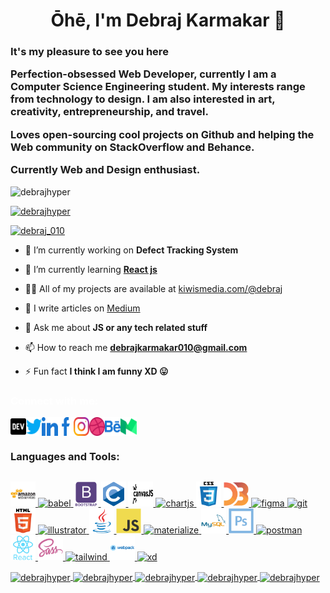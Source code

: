 <h1 align="center">Ōhē, I'm Debraj Karmakar 👋</h1>
<h3 align="left">It's my pleasure to see you here

Perfection-obsessed Web Developer, currently I am a Computer Science Engineering student. My interests range from technology to design. I am also interested in art, creativity, entrepreneurship, and travel.

Loves open-sourcing cool projects on Github and helping the Web community on StackOverflow and Behance.

Currently Web and Design enthusiast. </h3>

<p align="left"> <img src="https://komarev.com/ghpvc/?username=debrajhyper&label=Profile%20views&color=0e75b6&style=flat" alt="debrajhyper" /> </p>

<p align="left"> <a href="https://github.com/ryo-ma/github-profile-trophy"><img src="https://github-profile-trophy.vercel.app/?username=debrajhyper" alt="debrajhyper" /></a> </p>

<p align="left"><a href="https://twitter.com/debraj_010" target="blank"><img src="https://img.shields.io/twitter/follow/debraj_010?logo=twitter&style=for-the-badge" alt="debraj_010" /></a> </p>

- 🔭 I’m currently working on **Defect Tracking System**

- 🌱 I’m currently learning **[React js](https://www.youtube.com/watch?v=4UZrsTqkcW4)**

- 👨‍💻 All of my projects are available at [kiwismedia.com/@debraj](https://kiwismedia.com/@debraj)

- 📝 I write articles on [Medium](https://debrajkarmakar-25805.medium.com/)

- 💬 Ask me about **JS or any tech related stuff**

- 📫 How to reach me **[debrajkarmakar010@gmail.com](debrajkarmakar010@gmail.com)**

- ⚡ Fun fact **I think I am funny XD 😛**

<h3 align="left" style="color:white;">Connect with me:</h3>
<p align="left" style="display:flex; justify-content:space-evenly; width:40%">
<a href="https://dev.to/debrajhyper" target="blank"><img align="center" src="./icons/dev-brands.svg" alt="debrajhyper" height="30" width="40" /></a>
<a href="https://twitter.com/debraj_010" target="blank"><img align="center" src="./icons/twitter.svg" alt="debraj_010" height="30" width="40" /></a>
<a href="https://linkedin.com/in/debraj-karmakar-275570199" target="blank"><img align="center" src="./icons/linkedin.svg" alt="debraj-karmakar-275570199" height="30" width="40" /></a>
<a href="https://fb.com/debraj.karmakar.923" target="blank"><img align="center" src="./icons/facebook.svg" alt="debraj.karmakar.923" height="30" width="40" /></a>
<a href="https://instagram.com/debraj010" target="blank"><img align="center" src="./icons/instagram.svg" alt="debraj010" height="30" width="40" /></a>
<a href="https://dribbble.com/iklovejt3652" target="blank"><img align="center" src="./icons/dribbble.svg" alt="iklovejt3652" height="30" width="40" /></a>
<a href="https://www.behance.net/debrajkarmakar" target="blank"><img align="center" src="./icons/behance.svg" alt="debrajkarmakar" height="30" width="40" /></a>
<a href="https://medium.com/@debrajkarmakar-25805" target="blank"><img align="center" src="./icons/medium.svg" alt="@debrajkarmakar-25805" height="30" width="40" /></a>
<!-- <a href="https://www.hackerrank.com/debrajkarmakar01" target="blank"><img align="center" src="https://cdn.jsdelivr.net/npm/simple-icons@3.0.1/icons/hackerrank.svg" alt="debrajkarmakar01" height="30" width="40" /></a> -->
</p>

<h3 align="left">Languages and Tools:</h3>
<p align="left" style="display:flex; justify-content:space-evenly; width:100%"> 

<p align="left"> <a href="https://aws.amazon.com" target="_blank"> <img src="https://raw.githubusercontent.com/devicons/devicon/master/icons/amazonwebservices/amazonwebservices-original-wordmark.svg" alt="aws" width="40" height="40"/> </a> <a href="https://babeljs.io/" target="_blank"> <img src="https://www.vectorlogo.zone/logos/babeljs/babeljs-icon.svg" alt="babel" width="40" height="40"/> </a> <a href="https://getbootstrap.com" target="_blank"> <img src="https://raw.githubusercontent.com/devicons/devicon/master/icons/bootstrap/bootstrap-plain-wordmark.svg" alt="bootstrap" width="40" height="40"/> </a> <a href="https://www.cprogramming.com/" target="_blank"> <img src="https://raw.githubusercontent.com/devicons/devicon/master/icons/c/c-original.svg" alt="c" width="40" height="40"/> </a> <a href="https://canvasjs.com" target="_blank"> <img src="https://raw.githubusercontent.com/Hardik0307/Hardik0307/master/assets/canvasjs-charts.svg" alt="canvasjs" width="40" height="40"/> </a> <a href="https://www.chartjs.org" target="_blank"> <img src="https://www.chartjs.org/media/logo-title.svg" alt="chartjs" width="40" height="40"/> </a> <a href="https://www.w3schools.com/css/" target="_blank"> <img src="https://raw.githubusercontent.com/devicons/devicon/master/icons/css3/css3-original-wordmark.svg" alt="css3" width="40" height="40"/> </a> <a href="https://d3js.org/" target="_blank"> <img src="https://raw.githubusercontent.com/devicons/devicon/master/icons/d3js/d3js-original.svg" alt="d3js" width="40" height="40"/> </a> <a href="https://www.figma.com/" target="_blank"> <img src="https://www.vectorlogo.zone/logos/figma/figma-icon.svg" alt="figma" width="40" height="40"/> </a> <a href="https://git-scm.com/" target="_blank"> <img src="https://www.vectorlogo.zone/logos/git-scm/git-scm-icon.svg" alt="git" width="40" height="40"/> </a> <a href="https://www.w3.org/html/" target="_blank"> <img src="https://raw.githubusercontent.com/devicons/devicon/master/icons/html5/html5-original-wordmark.svg" alt="html5" width="40" height="40"/> </a> <a href="https://www.adobe.com/in/products/illustrator.html" target="_blank"> <img src="https://www.vectorlogo.zone/logos/adobe_illustrator/adobe_illustrator-icon.svg" alt="illustrator" width="40" height="40"/> </a> <a href="https://www.java.com" target="_blank"> <img src="https://raw.githubusercontent.com/devicons/devicon/master/icons/java/java-original.svg" alt="java" width="40" height="40"/> </a> <a href="https://developer.mozilla.org/en-US/docs/Web/JavaScript" target="_blank"> <img src="https://raw.githubusercontent.com/devicons/devicon/master/icons/javascript/javascript-original.svg" alt="javascript" width="40" height="40"/> </a> <a href="https://materializecss.com/" target="_blank"> <img src="https://raw.githubusercontent.com/prplx/svg-logos/5585531d45d294869c4eaab4d7cf2e9c167710a9/svg/materialize.svg" alt="materialize" width="40" height="40"/> </a> <a href="https://www.mysql.com/" target="_blank"> <img src="https://raw.githubusercontent.com/devicons/devicon/master/icons/mysql/mysql-original-wordmark.svg" alt="mysql" width="40" height="40"/> </a> <a href="https://www.photoshop.com/en" target="_blank"> <img src="https://raw.githubusercontent.com/devicons/devicon/master/icons/photoshop/photoshop-line.svg" alt="photoshop" width="40" height="40"/> </a> <a href="https://postman.com" target="_blank"> <img src="https://www.vectorlogo.zone/logos/getpostman/getpostman-icon.svg" alt="postman" width="40" height="40"/> </a> <a href="https://reactjs.org/" target="_blank"> <img src="https://raw.githubusercontent.com/devicons/devicon/master/icons/react/react-original-wordmark.svg" alt="react" width="40" height="40"/> </a> <a href="https://sass-lang.com" target="_blank"> <img src="https://raw.githubusercontent.com/devicons/devicon/master/icons/sass/sass-original.svg" alt="sass" width="40" height="40"/> </a> <a href="https://tailwindcss.com/" target="_blank"> <img src="https://www.vectorlogo.zone/logos/tailwindcss/tailwindcss-icon.svg" alt="tailwind" width="40" height="40"/> </a> <a href="https://webpack.js.org" target="_blank"> <img src="https://raw.githubusercontent.com/devicons/devicon/d00d0969292a6569d45b06d3f350f463a0107b0d/icons/webpack/webpack-original-wordmark.svg" alt="webpack" width="40" height="40"/> </a> <a href="https://www.adobe.com/products/xd.html" target="_blank"> <img src="https://cdn.worldvectorlogo.com/logos/adobe-xd.svg" alt="xd" width="40" height="40"/> </a> </p>



<a href="https://github-readme-stats.vercel.app/api/top-langs/?username=debrajhyper&langs_count=10&layout=compact&theme=radical">
  <img align="center" src="https://github-readme-stats.vercel.app/api/top-langs/?username=debrajhyper&langs_count=10&layout=compact&theme=radical" alt="debrajhyper"  />
</a>
<a href="https://github-readme-stats.vercel.app/api?username=debrajhyper&show_icons=true&locale=en&theme=radical">
  <img align="center" src="https://github-readme-stats.vercel.app/api?username=debrajhyper&show_icons=true&locale=en&theme=radical" alt="debrajhyper" />
</a>
<a href="https://github-readme-streak-stats.herokuapp.com/?user=debrajhyper&theme=radical">
  <img align="center" src="https://github-readme-streak-stats.herokuapp.com/?user=debrajhyper&theme=radical" alt="debrajhyper" />
</a>
<a href="https://github.com/debrajhyper/this.weather">
  <img align="center" src="https://github-readme-stats.vercel.app/api/pin/?username=debrajhyper&repo=this.weather&show_owner=true&theme=radical" alt="debrajhyper" />
</a>
<a href="https://github.com/debrajhyper/COV-19-India">
  <img align="center" src="https://github-readme-stats.vercel.app/api/pin/?username=debrajhyper&repo=COV-19-India&show_owner=true&theme=radical" alt="debrajhyper" />
</a>

